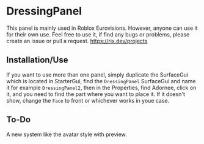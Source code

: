 # DressingPanel
This panel is mainly used in Roblox Eurovisions. However, anyone can use it for their own use. Feel free to use it, if find any bugs or problems, please create an issue or pull a request. https://rix.dev/projects

## Installation/Use
If you want to use more than one panel, simply duplicate the SurfaceGui which is located in StarterGui, find the `DressingPanel` SurfaceGui and name it for example `DressingPanel2`, then in the Properties, find Adornee, click on it, and you need to find the part where you want to place it. If it doesn't show, change the `Face` to front or whichever works in youe case.

## To-Do
A new system like the avatar style with preview.
